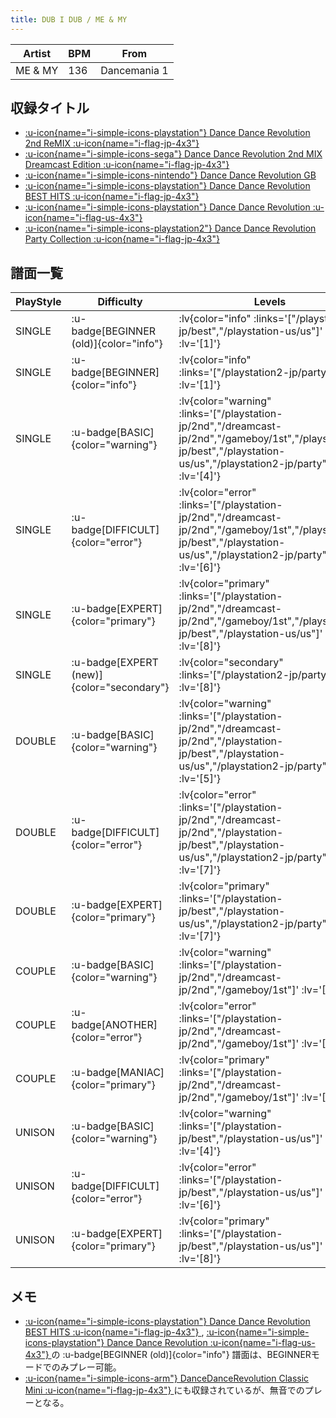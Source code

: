 ```yaml
---
title: DUB I DUB / ME & MY
---
```


|Artist|BPM|From|
|------|---|----|
|ME & MY|136|Dancemania 1|

## 収録タイトル

- [ :u-icon{name="i-simple-icons-playstation"} Dance Dance Revolution 2nd ReMIX :u-icon{name="i-flag-jp-4x3"} ](/playstation-jp/2nd)
- [ :u-icon{name="i-simple-icons-sega"} Dance Dance Revolution 2nd MIX Dreamcast Edition :u-icon{name="i-flag-jp-4x3"} ](/dreamcast-jp/2nd)
- [ :u-icon{name="i-simple-icons-nintendo"} Dance Dance Revolution GB](/gameboy/1st)
- [ :u-icon{name="i-simple-icons-playstation"} Dance Dance Revolution BEST HITS :u-icon{name="i-flag-jp-4x3"} ](/playstation-jp/best)
- [ :u-icon{name="i-simple-icons-playstation"} Dance Dance Revolution :u-icon{name="i-flag-us-4x3"} ](/playstation-us/us)
- [ :u-icon{name="i-simple-icons-playstation2"} Dance Dance Revolution Party Collection :u-icon{name="i-flag-jp-4x3"} ](/playstation2-jp/party)

## 譜面一覧

|PlayStyle|Difficulty|Levels|Notes|Movie|
|---------|----------|------|-----|-----|
|SINGLE| :u-badge[BEGINNER (old)]{color="info"} | :lv{color="info" :links='["/playstation-jp/best","/playstation-us/us"]' :lv='[1]'} |79/0||
|SINGLE| :u-badge[BEGINNER]{color="info"} | :lv{color="info" :links='["/playstation2-jp/party"]' :lv='[1]'} |80/0||
|SINGLE| :u-badge[BASIC]{color="warning"} | :lv{color="warning" :links='["/playstation-jp/2nd","/dreamcast-jp/2nd","/gameboy/1st","/playstation-jp/best","/playstation-us/us","/playstation2-jp/party"]' :lv='[4]'} |134/0||
|SINGLE| :u-badge[DIFFICULT]{color="error"} | :lv{color="error" :links='["/playstation-jp/2nd","/dreamcast-jp/2nd","/gameboy/1st","/playstation-jp/best","/playstation-us/us","/playstation2-jp/party"]' :lv='[6]'} |205/0||
|SINGLE| :u-badge[EXPERT]{color="primary"} | :lv{color="primary" :links='["/playstation-jp/2nd","/dreamcast-jp/2nd","/gameboy/1st","/playstation-jp/best","/playstation-us/us"]' :lv='[8]'} |210/0||
|SINGLE| :u-badge[EXPERT (new)]{color="secondary"} | :lv{color="secondary" :links='["/playstation2-jp/party"]' :lv='[8]'} |273/0||
|DOUBLE| :u-badge[BASIC]{color="warning"} | :lv{color="warning" :links='["/playstation-jp/2nd","/dreamcast-jp/2nd","/playstation-jp/best","/playstation-us/us","/playstation2-jp/party"]' :lv='[5]'} |134/0||
|DOUBLE| :u-badge[DIFFICULT]{color="error"} | :lv{color="error" :links='["/playstation-jp/2nd","/dreamcast-jp/2nd","/playstation-jp/best","/playstation-us/us","/playstation2-jp/party"]' :lv='[7]'} |199/0||
|DOUBLE| :u-badge[EXPERT]{color="primary"} | :lv{color="primary" :links='["/playstation-jp/best","/playstation-us/us","/playstation2-jp/party"]' :lv='[7]'} |194/0||
|COUPLE| :u-badge[BASIC]{color="warning"} | :lv{color="warning" :links='["/playstation-jp/2nd","/dreamcast-jp/2nd","/gameboy/1st"]' :lv='[4]'} |128/0||
|COUPLE| :u-badge[ANOTHER]{color="error"} | :lv{color="error" :links='["/playstation-jp/2nd","/dreamcast-jp/2nd","/gameboy/1st"]' :lv='[6]'} |205/0||
|COUPLE| :u-badge[MANIAC]{color="primary"} | :lv{color="primary" :links='["/playstation-jp/2nd","/dreamcast-jp/2nd","/gameboy/1st"]' :lv='[8]'} |210/0||
|UNISON| :u-badge[BASIC]{color="warning"} | :lv{color="warning" :links='["/playstation-jp/best","/playstation-us/us"]' :lv='[4]'} |||
|UNISON| :u-badge[DIFFICULT]{color="error"} | :lv{color="error" :links='["/playstation-jp/best","/playstation-us/us"]' :lv='[6]'} |||
|UNISON| :u-badge[EXPERT]{color="primary"} | :lv{color="primary" :links='["/playstation-jp/best","/playstation-us/us"]' :lv='[8]'} |||

## メモ

- [ :u-icon{name="i-simple-icons-playstation"} Dance Dance Revolution BEST HITS :u-icon{name="i-flag-jp-4x3"} ](/playstation-jp/best), [ :u-icon{name="i-simple-icons-playstation"} Dance Dance Revolution :u-icon{name="i-flag-us-4x3"} ](/playstation-us/us)の :u-badge[BEGINNER (old)]{color="info"} 譜面は、BEGINNERモードでのみプレー可能。
- [ :u-icon{name="i-simple-icons-arm"} DanceDanceRevolution Classic Mini :u-icon{name="i-flag-jp-4x3"} ](/other/classic-mini)にも収録されているが、無音でのプレーとなる。
